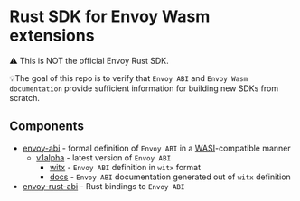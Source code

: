 # Rust SDK for Envoy Wasm extensions

⚠️ This is NOT the official Envoy Rust SDK.

💡The goal of this repo is to verify that `Envoy ABI` and `Envoy Wasm documentation` provide sufficient information for building new SDKs from scratch.

## Components

* [envoy-abi](./envoy-abi/) - formal definition of `Envoy ABI` in a [WASI](https://github.com/WebAssembly/WASI)-compatible manner
  * [v1alpha](./envoy-abi/v1alpha/) - latest version of `Envoy ABI`
    * [witx](./envoy-abi/v1alpha/witx) - `Envoy ABI` definition in `witx` format
    * [docs](./envoy-abi/v1alpha/docs/envoy_abi_v1alpha.md) - `Envoy ABI` documentation generated out of `witx` definition
* [envoy-rust-abi](./envoy-rust-abi/) - Rust bindings to `Envoy ABI`
